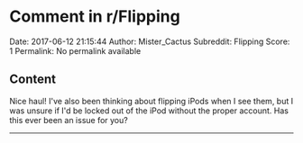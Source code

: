 # Comment in r/Flipping

Date: 2017-06-12 21:15:44
Author: Mister_Cactus
Subreddit: Flipping
Score: 1
Permalink: No permalink available

## Content

Nice haul!
I've also been thinking about flipping iPods when I see them, but I was unsure if I'd be locked out of the iPod without the proper account. Has this ever been an issue for you?

---
